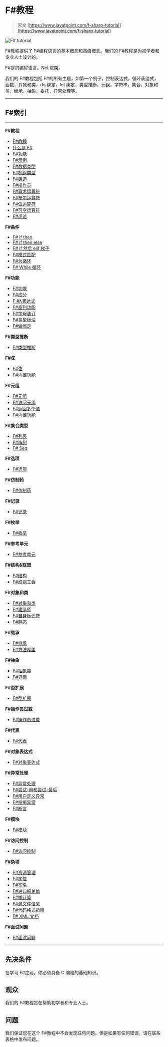 # F#教程

> 原文:[https://www.javatpoint.com/f-sharp-tutorial](https://www.javatpoint.com/f-sharp-tutorial)

![F# tutorial](../Images/41e45ef75e7dec9bf1e156597d343fbf.png)

F#教程提供了 F#编程语言的基本概念和高级概念。我们的 F#教程是为初学者和专业人士设计的。

F#是的编程语言。Net 框架。

我们的 F#教程包括 F#的所有主题，如第一个例子，控制表达式，循环表达式，函数，对象和类，do 绑定，let 绑定，类型推断，元组，字符串，集合，对象和类，继承，抽象，委托，异常处理等。

* * *

## F#索引

* * *

**F#教程**

*   [F#教程](f-sharp-tutorial)
*   [什么是 F#](what-is-f-sharp)
*   [F#功能](f-sharp-features)
*   [F#示例](f-sharp-example)
*   [F#数据类型](data-types-in-f-sharp)
*   [F#机组类型](f-sharp-unit-type)
*   [F#铸造](f-sharp-casting-and-conversions)
*   [F#操作员](f-sharp-operator)
*   [F#算术运算符](f-sharp-binary-arithmetic-operators)
*   [F#布尔运算符](f-sharp-boolean-operators)
*   [F#位运算符](f-sharp-bitwise-operators)
*   [F#可空运算符](f-sharp-nullable-operators)
*   [F#评论](f-sharp-comments)

**F#条件**

*   [F# if then](f-sharp-conditional-expressions)
*   [F# if then else](f-sharp-if-then-else-expression)
*   [F# if 然后 elif 梯子](f-sharp-if-elif-ladder)
*   [F#模式匹配](f-sharp-pattern-matching)
*   [F#为循环](f-sharp-for-to-do-example)
*   [F# While 循环](f-sharp-while-loop)

**F#功能**

*   [F#功能](f-sharp-functions)
*   [F#成分](f-sharp-function-composition)
*   [F #λ表达式](f-sharp-lambda-expressions)
*   [F#直列功能](f-sharp-inline-function)
*   [F#字母装订](f-sharp-let-binding)
*   [F#类型标注](f-sharp-type-annotation)
*   [F#做绑定](f-sharp-do-bindings)

**F#类型推断**

*   [F#类型推断](f-sharp-type-inference)

**F#弦**

*   [F#弦](f-sharp-string)
*   [F#内置功能](f-sharp-string-built-in-functions)

**F#元组**

*   [F#元组](f-sharp-tuples)
*   [F#访问元组](f-sharp-accessing-tuples-using-matching)
*   [F#返回多个值](f-sharp-return-multiple-values-using-tuples)
*   [F#内置功能](f-sharp-access-elements-of-tuples-using-built-in-functions)

**F#集合类型**

*   [F#列表](f-sharp-list)
*   [F#阵列](f-sharp-arrays)
*   [F# Seq](f-sharp-sequence)

**F#选项**

*   [F#选项](f-sharp-options)

**F#仿制药**

*   [F#仿制药](f-sharp-generics)

**F#记录**

*   [F#记录](f-sharp-records)

**F#枚举**

*   [F#枚举](f-sharp-enumerations)

**F#参考单元**

*   [F#参考单元](f-sharp-reference-cells)

**F#结构&联盟**

*   [F#结构](f-sharp-structures)
*   [F#歧视工会](f-sharp-discriminated-unions)

**F#对象和类**

*   [F#对象和类](f-sharp-obejct-and-class)
*   [F#建造师](f-sharp-constructor)
*   [F#自身标识符](f-sharp-self-identifier)
*   [F#静态](f-sharp-static)

**F#继承**

*   [F#继承](f-sharp-inheritance)
*   [F#方法覆盖](f-sharp-method-overriding)

**F#抽象**

*   [F#抽象类](f-sharp-abstract-classes)
*   [F#界面](f-sharp-interface)

**F#型扩展**

*   [F#型扩展](f-sharp-type-extensions)

**F#操作员过载**

*   [F#操作员过载](f-sharp-operator-overloading)

**F#代表**

*   [F#代表](f-sharp-delegates)

**F#对象表达式**

*   [F#对象表达式](f-sharp-object-expressions)

**F#异常处理**

*   [F#异常处理](f-sharp-exception-handling)
*   [F#尝试-用和尝试-最后](f-sharp-example-without-try-with)
*   [F#用户定义异常](f-sharp-user-defined-exceptions)
*   [F#投掷异常](f-sharp-throwing-exception-using-failwith-keyword)
*   [F#断言](f-sharp-assertion)

**F#模块**

*   [F#模块](f-sharp-modules)

**F#访问控制**

*   [F#访问控制](f-sharp-access-control)

**F#杂项**

*   [F#资源管理](f-sharp-resource-management)
*   [F#属性](f-sharp-attribute)
*   [F#签名](f-sharp-signature)
*   [F#进口报关单](f-sharp-import-declarations-the-open-keyword)
*   [F#懒计算](f-sharp-lazy-computation)
*   [F#源文件信息](f-sharp-source-file-information)
*   [F#代码格式指南](f-sharp-code-formatting-guidelines)
*   [F# XML 文档](f-sharp-xml-documentation)

**F#面试问题**

*   [F#面试问题](fsharp-interview-questions)

* * *

## 先决条件

在学习 F#之前，你必须具备 C 编程的基础知识。

## 观众

我们的 F#教程旨在帮助初学者和专业人士。

## 问题

我们保证您在这个 F#教程中不会发现任何问题。但是如果有任何错误，请在联系表格中发布问题。